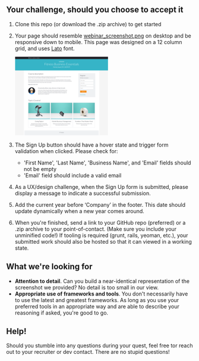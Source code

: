 ## Your challenge, should you choose to accept it

1. Clone this repo (or download the .zip archive) to get started
2. Your page should resemble [webinar_screenshot.png](webinar_screenshot.png) on desktop and be responsive down to mobile. This page was designed on a 12 column grid, and uses [Lato](https://fonts.google.com/specimen/Lato) font.

    <img src="webinar_screenshot.png" alt="Webinar Screenshot" width="250"/>
    
3. The Sign Up button should have a hover state and trigger form validation when clicked. Please check for:
    - 'First Name', 'Last Name', 'Business Name', and 'Email' fields should not be empty
    - 'Email' field should include a valid email
4. As a UX/design challenge, when the Sign Up form is submitted, please display a message to indicate a successful submission. 
5. Add the current year before ‘Company’ in the footer. This date should update dynamically when a new year comes around.
6. When you're finished, send a link to your GitHub repo (preferred) or a .zip archive to your point-of-contact. (Make sure you include your unminified code!) If tooling is required (grunt, rails, yeoman, etc.), your submitted work should also be hosted so that it can viewed in a working state.

## What we're looking for

- **Attention to detail**. Can you build a near-identical representation of the screenshot we provided? No detail is too small in our view.
- **Appropriate use of frameworks and tools**. You don't necessarily have to use the latest and greatest frameworks. As long as you use your preferred tools in an appropriate way and are able to describe your reasoning if asked, you're good to go.

## Help!
Should you stumble into any questions during your quest, feel free tor reach out to your recruiter or dev contact. There are no stupid questions!
